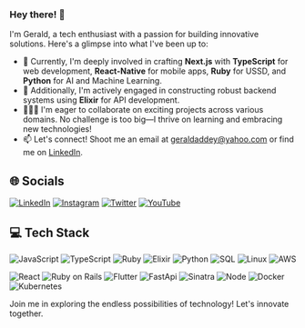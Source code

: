 ### Hey there! 👋

I'm Gerald, a tech enthusiast with a passion for building innovative solutions. Here's a glimpse into what I've been up to:

- 💼 Currently, I'm deeply involved in crafting **Next.js** with **TypeScript** for web development, **React-Native** for mobile apps, **Ruby** for USSD, and **Python** for AI and Machine Learning.
- 🚀 Additionally, I'm actively engaged in constructing robust backend systems using **Elixir** for API development.
- 👨🏾‍💻 I'm eager to collaborate on exciting projects across various domains. No challenge is too big—I thrive on learning and embracing new technologies!
- 📫 Let's connect! Shoot me an email at geraldaddey@yahoo.com or find me on [LinkedIn](https://www.linkedin.com/in/geraldaddey/).

## 🌐 Socials

[![LinkedIn](https://img.shields.io/badge/LinkedIn-Connect-blue)](https://www.linkedin.com/in/gerald-addey-b4404a189/) [![Instagram](https://img.shields.io/badge/Instagram-Follow-orange)](https://www.instagram.com/__quansah/) [![Twitter](https://img.shields.io/badge/Twitter-Follow-blue)](https://twitter.com/__quansah) [![YouTube](https://img.shields.io/badge/YouTube-Subscribe-red)](https://www.youtube.com/c/QuansahTVchannel)

## 💻 Tech Stack

![JavaScript](https://img.shields.io/badge/-JavaScript-yellow?style=flat-square&logo=javascript&logoColor=white)
![TypeScript](https://img.shields.io/badge/-TypeScript-007ACC?style=flat-square&logo=typescript&logoColor=white)
![Ruby](https://img.shields.io/badge/-Ruby-CC342D?style=flat-square&logo=ruby&logoColor=white)
![Elixir](https://img.shields.io/badge/-Elixir-4B275F?style=flat-square&logo=elixir&logoColor=white)
![Python](https://img.shields.io/badge/-Python-3776AB?style=flat-square&logo=python&logoColor=white)
![SQL](https://img.shields.io/badge/SQL-025E8C?style=flat-square&logo=amazon-dynamodb&logoColor=white)
![Linux](https://img.shields.io/badge/-Linux-FCC624?style=flat-square&logo=linux&logoColor=black)
![AWS](https://img.shields.io/badge/AWS-232F3E?style=flat-square&logo=amazon-aws&logoColor=white)

![React](https://img.shields.io/badge/-React-61DAFB?style=flat-square&logo=react&logoColor=white)
![Ruby on Rails](https://img.shields.io/badge/-Ruby%20on%20Rails-CC0000?style=flat-square&logo=ruby-on-rails&logoColor=white)
![Flutter](https://img.shields.io/badge/-Flutter-02569B?style=flat-square&logo=flutter&logoColor=white)
![FastApi](https://img.shields.io/badge/-FastAPI-009688?style=flat-square&logo=fastapi&logoColor=white)
![Sinatra](https://img.shields.io/badge/-Sinatra-CC342D?style=flat-square&logo=sinatra&logoColor=white)
![Node](https://img.shields.io/badge/-Node.js-43853D?style=flat-square&logo=node.js&logoColor=white)
![Docker](https://img.shields.io/badge/Docker-2496ED?style=flat-square&logo=docker&logoColor=white)
![Kubernetes](https://img.shields.io/badge/Kubernetes-326CE5?style=flat-square&logo=kubernetes&logoColor=white)


Join me in exploring the endless possibilities of technology! Let's innovate together.
